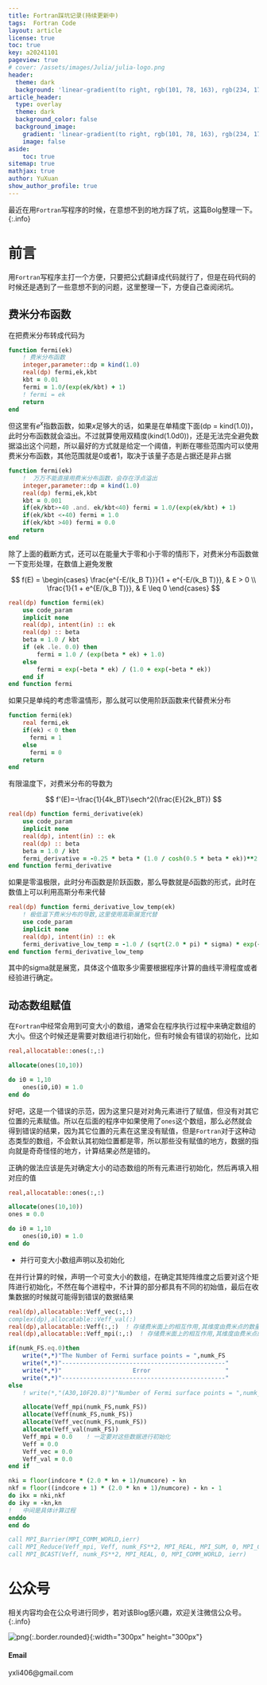 ```yaml
---
title: Fortran踩坑记录(持续更新中)
tags:  Fortran Code 
layout: article
license: true
toc: true
key: a20241101
pageview: true
# cover: /assets/images/Julia/julia-logo.png
header:
  theme: dark
  background: 'linear-gradient(to right, rgb(101, 78, 163), rgb(234, 175, 200))'
article_header:
  type: overlay
  theme: dark
  background_color: false
  background_image: 
    gradient: 'linear-gradient(to right, rgb(101, 78, 163), rgb(234, 175, 200))'
    image: false
aside:
    toc: true
sitemap: true
mathjax: true
author: YuXuan
show_author_profile: true
---
```

最近在用`Fortran`写程序的时候，在意想不到的地方踩了坑，这篇Bolg整理一下。
{:.info}
<!--more-->
# 前言
用`Fortran`写程序主打一个方便，只要把公式翻译成代码就行了，但是在码代码的时候还是遇到了一些意想不到的问题，这里整理一下，方便自己查阅闭坑。

## 费米分布函数

在把费米分布转成代码为
```fortran
function fermi(ek)
    ! 费米分布函数
    integer,parameter::dp = kind(1.0)
    real(dp) fermi,ek,kbt
    kbt = 0.01
    fermi = 1.0/(exp(ek/kbt) + 1)  
    ! fermi = ek 
    return
end
```

但这里有$e^x$指数函数，如果$x$足够大的话，如果是在单精度下面(dp = kind(1.0))，此时分布函数就会溢出。不过就算使用双精度(kind(1.0d0))，还是无法完全避免数据溢出这个问题，所以最好的方式就是给定一个阈值，判断在哪些范围内可以使用费米分布函数，其他范围就是0或者1，取决于该量子态是占据还是非占据
```fortran
function fermi(ek)
    !  万万不能直接用费米分布函数，会存在浮点溢出
    integer,parameter::dp = kind(1.0)
    real(dp) fermi,ek,kbt
    kbt = 0.001
    if(ek/kbt>-40 .and. ek/kbt<40) fermi = 1.0/(exp(ek/kbt) + 1) 
    if(ek/kbt <-40) fermi = 1.0
    if(ek/kbt >40) fermi = 0.0
    return
end 
```
除了上面的截断方式，还可以在能量大于零和小于零的情形下，对费米分布函数做一下变形处理，在数值上避免发散

$$
f(E) = 
\begin{cases}
    \frac{e^{-E/(k_B T)}}{1 + e^{-E/(k_B T)}}, & E > 0 \\
    \frac{1}{1 + e^{E/(k_B T)}}, & E \leq 0
\end{cases}
$$

```fortran
real(dp) function fermi(ek)
    use code_param
    implicit none
    real(dp), intent(in) :: ek
    real(dp) :: beta
    beta = 1.0 / kbt
    if (ek .le. 0.0) then
        fermi = 1.0 / (exp(beta * ek) + 1.0)
    else
        fermi = exp(-beta * ek) / (1.0 + exp(-beta * ek))
    end if
end function fermi
```

如果只是单纯的考虑零温情形，那么就可以使用阶跃函数来代替费米分布
```fortran
function fermi(ek)
    real fermi,ek
    if(ek) < 0 then
      fermi = 1
    else
      fermi = 0
    return
end 
```

有限温度下，对费米分布的导数为

$$
f'(E)=-\frac{1}{4k_BT}\sech^2(\frac{E}{2k_BT})
$$

```fortran
real(dp) function fermi_derivative(ek)
    use code_param
    implicit none
    real(dp), intent(in) :: ek
    real(dp) :: beta
    beta = 1.0 / kbt
    fermi_derivative = -0.25 * beta * (1.0 / cosh(0.5 * beta * ek))**2
end function fermi_derivative
```

如果是零温极限，此时分布函数是阶跃函数，那么导数就是$\delta$函数的形式，此时在数值上可以利用高斯分布来代替
```fortran
real(dp) function fermi_derivative_low_temp(ek)
    ! 极低温下费米分布的导数,这里使用高斯展宽代替
    use code_param
    implicit none
    real(dp), intent(in) :: ek
    fermi_derivative_low_temp = -1.0 / (sqrt(2.0 * pi) * sigma) * exp(-ek**2 / (2.0 * sigma**2))
end function fermi_derivative_low_temp
```
其中的sigma就是展宽，具体这个值取多少需要根据程序计算的曲线平滑程度或者经验进行确定。

## 动态数组赋值

在`Fortran`中经常会用到可变大小的数组，通常会在程序执行过程中来确定数组的大小。但这个时候还是需要对数组进行初始化，但有时候会有错误的初始化，比如

```fortran
real,allocatable::ones(:,:)

allocate(ones(10,10))

do i0 = 1,10
    ones(i0,i0) = 1.0
end do

```
好吧，这是一个错误的示范，因为这里只是对对角元素进行了赋值，但没有对其它位置的元素赋值。所以在后面的程序中如果使用了`ones`这个数组，那么必然就会得到错误的结果，因为其它位置的元素在这里没有赋值，但是`Fortran`对于这种动态类型的数组，不会默认其初始位置都是零，所以那些没有赋值的地方，数据的指向就是奇奇怪怪的地方，计算结果必然是错的。

正确的做法应该是先对确定大小的动态数组的所有元素进行初始化，然后再填入相对应的值
```fortran
real,allocatable::ones(:,:)

allocate(ones(10,10))
ones = 0.0

do i0 = 1,10
    ones(i0,i0) = 1.0
end do

```

- 并行可变大小数组声明以及初始化

在并行计算的时候，声明一个可变大小的数组，在确定其矩阵维度之后要对这个矩阵进行初始化，不然在每个进程中，不计算的部分都具有不同的初始值，最后在收集数据的时候就可能得到错误的数据结果
```fortran
real(dp),allocatable::Veff_vec(:,:)
complex(dp),allocatable::Veff_val(:)
real(dp),allocatable::Veff(:,:)  ! 存储费米面上的相互作用,其维度由费米点的数量决定
real(dp),allocatable::Veff_mpi(:,:)  ! 存储费米面上的相互作用,其维度由费米点的数量决定

if(numk_FS.eq.0)then
    write(*,*)"The Number of Fermi surface points = ",numk_FS
    write(*,*)"----------------------------------------------"
    write(*,*)"                    Error                     "
    write(*,*)"----------------------------------------------"
else
    ! write(*,"(A30,10F20.8)")"Number of Fermi surface points = ",numk_FS

    allocate(Veff_mpi(numk_FS,numk_FS))
    allocate(Veff(numk_FS,numk_FS))
    allocate(Veff_vec(numk_FS,numk_FS))  
    allocate(Veff_val(numk_FS))
    Veff_mpi = 0.0    ! 一定要对这些数据进行初始化
    Veff = 0.0
    Veff_vec = 0.0
    Veff_val = 0.0
end if

nki = floor(indcore * (2.0 * kn + 1)/numcore) - kn
nkf = floor((indcore + 1) * (2.0 * kn + 1)/numcore) - kn - 1
do ikx = nki,nkf
do iky = -kn,kn
!   中间是具体计算过程
enddo
end do

call MPI_Barrier(MPI_COMM_WORLD,ierr)   
call MPI_Reduce(Veff_mpi, Veff, numk_FS**2, MPI_REAL, MPI_SUM, 0, MPI_COMM_WORLD,ierr)
call MPI_BCAST(Veff, numk_FS**2, MPI_REAL, 0, MPI_COMM_WORLD, ierr) 
```









# 公众号
相关内容均会在公众号进行同步，若对该Blog感兴趣，欢迎关注微信公众号。
{:.info}

![png](/assets/images/qrcode.jpg){:.border.rounded}{:width="300px" height="300px"}
<div class="card">
  <div class="card__content">
    <div class="card__header">
      <h4>Email</h4>
    </div>
    <p>yxli406@gmail.com</p>
  </div>
</div>
